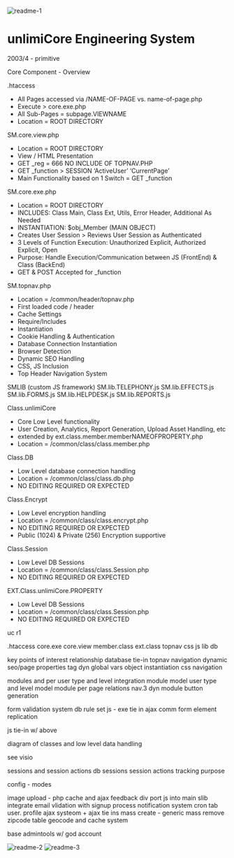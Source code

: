 ![readme-1](https://user-images.githubusercontent.com/14218574/232992658-f48ff48e-6ca6-48d6-ab60-78e0731bf030.jpg)

# unlimiCore Engineering System

2003/4 - primitive

Core Component - Overview

.htaccess

- All Pages accessed via /NAME-OF-PAGE vs. name-of-page.php
- Execute > core.exe.php
- All Sub-Pages = subpage.VIEWNAME
- Location = ROOT DIRECTORY

SM.core.view.php

- Location = ROOT DIRECTORY
- View / HTML Presentation
- GET \_reg = 666 NO INCLUDE OF TOPNAV.PHP
- GET \_function > SESSION ‘ActiveUser’ ‘CurrentPage’
- Main Functionality based on 1 Switch = GET \_function

SM.core.exe.php

- Location = ROOT DIRECTORY
- INCLUDES: Class Main, Class Ext, Utils, Error Header, Additional As Needed
- INSTANTIATION: $obj_Member (MAIN OBJECT)
- Creates User Session > Reviews User Session as Authenticated
- 3 Levels of Function Execution: Unauthorized Explicit, Authorized Explicit, Open
- Purpose: Handle Execution/Communication between JS (FrontEnd) & Class (BackEnd)
- GET & POST Accepted for \_function

SM.topnav.php

- Location = /common/header/topnav.php
- First loaded code / header
- Cache Settings
- Require/Includes
- Instantiation
- Cookie Handling & Authentication
- Database Connection Instantiation
- Browser Detection
- Dynamic SEO Handling
- CSS, JS Inclusion
- Top Header Navigation System

 SMLIB (custom JS framework)
 SM.lib.TELEPHONY.js
 SM.lib.EFFECTS.js
 SM.lib.FORMS.js
 SM.lib.HELPDESK.js
 SM.lib.REPORTS.js

Class.unlimiCore

- Core Low Level functionality
- User Creation, Analytics, Report Generation, Upload Asset Handling, etc
- extended by ext.class.member.memberNAMEOFPROPERTY.php
- Location = /common/class/class.member.php

Class.DB

- Low Level database connection handling
- Location = /common/class/class.db.php
- NO EDITING REQUIRED OR EXPECTED

Class.Encrypt

- Low Level encryption handling
- Location = /common/class/class.encrypt.php
- NO EDITING REQUIRED OR EXPECTED
- Public (1024) & Private (256) Encryption supportive

Class.Session

- Low Level DB Sessions
- Location = /common/class/class.Session.php
- NO EDITING REQUIRED OR EXPECTED

EXT.Class.unlimiCore.PROPERTY

- Low Level DB Sessions
- Location = /common/class/class.Session.php
- NO EDITING REQUIRED OR EXPECTED

uc r1

.htaccess
core.exe
core.view
member.class
ext.class
topnav
css
js lib
db

key points of interest
relationship
database tie-in
topnav navigation
dynamic seo/page properties
tag dyn
global vars
object instantiation
css
navigation

modules and per user type and level integration
module model
user type and level model
module per page relations
nav.3 dyn module button generation

form validation system
db rule set
js - exe tie in
ajax comm
form element replication

js tie-in w/ above

diagram of classes and low level data handling

see visio

sessions and session actions
db sessions
session actions
tracking purpose

config - modes

image upload - php cache and ajax feedback div port js into main slib integrate email vlidation with signup process
notification system cron tab user. profile ajax systeom + ajax tie ins mass create - generic mass remove zipcode table
geocode and cache system

base admintools w/ god account



![readme-2](https://user-images.githubusercontent.com/14218574/232992648-67fc2a63-8420-48e9-b851-d3a422f042ae.jpg)
![readme-3](https://user-images.githubusercontent.com/14218574/232992655-eab19bf1-66ae-415f-9418-2759c5492f70.jpg)

